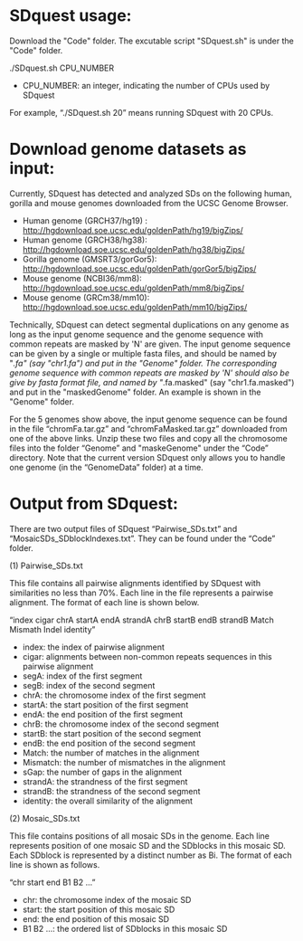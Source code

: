 # SDquest usage:

Download the "Code" folder. The excutable script "SDquest.sh" is under the "Code" folder.

 ./SDquest.sh CPU_NUMBER
- CPU_NUMBER: an integer, indicating the number of CPUs used by SDquest

For example, “./SDquest.sh 20” means running SDquest with 20 CPUs.


# Download genome datasets as input:
Currently, SDquest has detected and analyzed SDs on the following human, gorilla and mouse genomes downloaded from the UCSC Genome Browser.

- Human genome (GRCH37/hg19) : http://hgdownload.soe.ucsc.edu/goldenPath/hg19/bigZips/
- Human genome (GRCH38/hg38): http://hgdownload.soe.ucsc.edu/goldenPath/hg38/bigZips/
- Gorilla genome (GMSRT3/gorGor5): http://hgdownload.soe.ucsc.edu/goldenPath/gorGor5/bigZips/
- Mouse genome (NCBI36/mm8): http://hgdownload.soe.ucsc.edu/goldenPath/mm8/bigZips/
- Mouse genome (GRCm38/mm10): http://hgdownload.soe.ucsc.edu/goldenPath/mm10/bigZips/

Technically, SDquest can detect segmental duplications on any genome as long as the input genome sequence and the genome sequence with common repeats are masked by 'N' are given. The input genome sequence can be given by a single or multiple fasta files, and should be named by "*.fa" (say "chr1.fa") and put in the "Genome" folder. The corresponding genome sequence with common repeats are masked by 'N' should also be give by fasta format file, and named by "*.fa.masked" (say "chr1.fa.masked") and put in the "maskedGenome" folder. An example is shown in the "Genome" folder. 

For the 5 genomes show above, the input genome sequence can be found in the file “chromFa.tar.gz” and “chromFaMasked.tar.gz” downloaded from one of the above links. Unzip these two files and copy all the chromosome files into the folder “Genome” and "maskeGenome" under the “Code” directory. Note that the current version SDquest only allows you to handle one genome (in the “GenomeData” folder) at a time.

# Output from SDquest:
There are two output files of SDquest “Pairwise_SDs.txt” and “MosaicSDs_SDblockIndexes.txt”. They can be found under the “Code” folder. 

(1) Pairwise_SDs.txt

This file contains all pairwise alignments identified by SDquest with similarities no less than 70%. Each line in the file represents a pairwise alignment. The format of each line is shown below.

“index  cigar  chrA  startA  endA  strandA  chrB  startB  endB  strandB  Match  Mismath  Indel  identity”
- index: the index of pairwise alignment
- cigar: alignments between non-common repeats sequences in this pairwise alignment
- segA: index of the first segment
- segB: index of the second segment
- chrA: the chromosome index of the first segment
- startA: the start position of the first segment
- endA: the end position of the first segment
- chrB: the chromosome index of the second segment
- startB: the start position of the second segment
- endB: the end position of the second segment
- Match: the number of matches in the alignment
- Mismatch: the number of mismatches in the alignment
- sGap: the number of gaps in the alignment
- strandA: the strandness of the first segment
- strandB: the strandness of the second segment
- identity: the overall similarity of the alignment 

(2) Mosaic_SDs.txt

This file contains positions of all mosaic SDs in the genome. Each line represents position of one mosaic SD and the SDblocks in this mosaic SD. Each SDblock is represented by a distinct number as Bi. The format of each line is shown as follows.

“chr  start  end  B1  B2 ...”
- chr: the chromosome index of the mosaic SD
- start: the start position of this mosaic SD
- end: the end position of this mosaic SD
- B1 B2 ...: the ordered list of SDblocks in this mosaic SD


